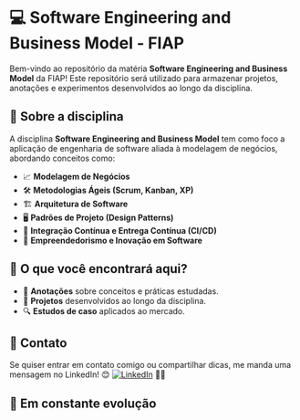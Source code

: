 # 💻 Software Engineering and Business Model - FIAP

Bem-vindo ao repositório da matéria **Software Engineering and Business Model** da FIAP! Este repositório será utilizado para armazenar projetos, anotações e experimentos desenvolvidos ao longo da disciplina.

## 📌 Sobre a disciplina

A disciplina **Software Engineering and Business Model** tem como foco a aplicação de engenharia de software aliada à modelagem de negócios, abordando conceitos como:

- 📈 **Modelagem de Negócios**
- 🛠️ **Metodologias Ágeis (Scrum, Kanban, XP)**
- 🏗️ **Arquitetura de Software**
- 🖥️ **Padrões de Projeto (Design Patterns)**
- 🔄 **Integração Contínua e Entrega Contínua (CI/CD)**
- 🏢 **Empreendedorismo e Inovação em Software**

## 📂 O que você encontrará aqui?

- 📑 **Anotações** sobre conceitos e práticas estudadas.
- 🚀 **Projetos** desenvolvidos ao longo da disciplina.
- 🔍 **Estudos de caso** aplicados ao mercado.

## 💬 Contato
 
Se quiser entrar em contato comigo ou compartilhar dicas, me manda uma mensagem no LinkedIn! 😊
[![LinkedIn](https://img.shields.io/badge/LinkedIn-celoselado-blue?logo=linkedin)](https://www.linkedin.com/in/celoselado/) 🐱‍🚀

## 🚧 Em constante evolução
